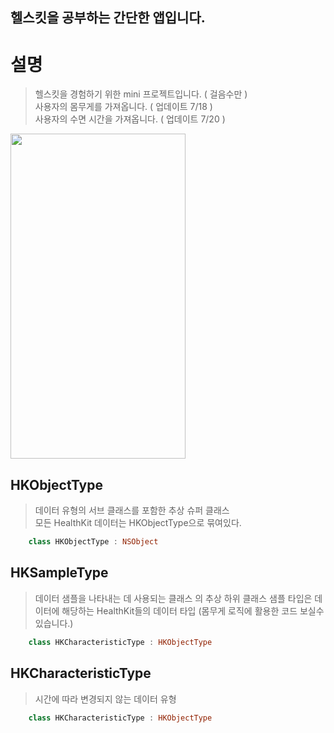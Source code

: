 ## 헬스킷을 공부하는 간단한 앱입니다.

# 설명
> 헬스킷을 경험하기 위한 mini 프로젝트입니다. ( 걸음수만 ) <br>
> 사용자의 몸무게를 가져옵니다. ( 업데이트 7/18 ) <br>
> 사용자의 수면 시간을 가져옵니다. ( 업데이트 7/20 ) <br> 

 <img src="https://github.com/user-attachments/assets/897a5260-dbb1-426e-b486-92355c0b7c4e" width="280" height="520"/>
 
## HKObjectType
> 데이터 유형의 서브 클래스를 포함한 추상 슈퍼 클래스 <br>
> 모든 HealthKit 데이터는 HKObjectType으로 묶여있다.

```swift
    class HKObjectType : NSObject
```

## HKSampleType
> 데이터 샘플을 나타내는 데 사용되는 클래스 의 추상 하위 클래스
> 샘플 타입은 데이터에 해당하는 HealthKit들의 데이터 타입
> (몸무게 로직에 활용한 코드 보실수 있습니다.)

```swift
    class HKCharacteristicType : HKObjectType
```

## HKCharacteristicType
> 시간에 따라 변경되지 않는 데이터 유형

```swift
    class HKCharacteristicType : HKObjectType
```
